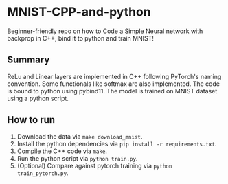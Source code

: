 # MNIST-CPP-and-python
Beginner-friendly repo on how to Code a Simple Neural network with backprop in C++, bind it to python and train MNIST!  

## Summary  
ReLu and Linear layers are implemented in C++ following  PyTorch's naming convention. Some functionals like softmax are also implemented. The code is bound to python using pybind11. The model is trained on MNIST dataset using a python script.

## How to run  
1. Download the data via `make download_mnist`.  
2. Install the python dependencies via `pip install -r requirements.txt`.
3. Compile the C++ code via `make`.  
4. Run the python script via `python train.py`.
5. (Optional) Compare against pytorch training via `python train_pytorch.py`.